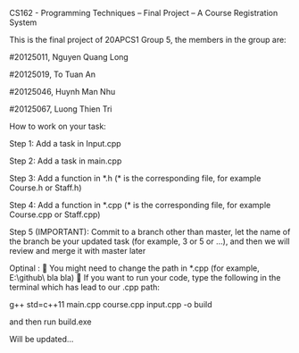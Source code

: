 CS162 - Programming Techniques – Final Project – A Course Registration System

This is the final project of 20APCS1 Group 5, the members in the group are:

#20125011, Nguyen Quang Long
 
#20125019, To Tuan An

#20125046, Huynh Man Nhu

#20125067, Luong Thien Tri

How to work on your task:

Step 1: Add a task in Input.cpp

Step 2: Add a task in main.cpp

Step 3: Add a function in \*.h (\* is the corresponding file, for example Course.h or Staff.h)

Step 4: Add a function in \*.cpp (\* is the corresponding file, for example Course.cpp or Staff.cpp)

Step 5 (IMPORTANT): Commit to a branch other than master, let the name of the branch be your updated task (for example, 3 or 5 or ...), and then we will review and merge it with master later

Optinal : 
 You might need to change the path in \*.cpp (for example, E:\\github\\ bla bla)
 If you want to run your code, type the following in the terminal which has lead to our .cpp path:

g++ std=c++11 main.cpp course.cpp input.cpp -o build

and then run build.exe


Will be updated...

 

